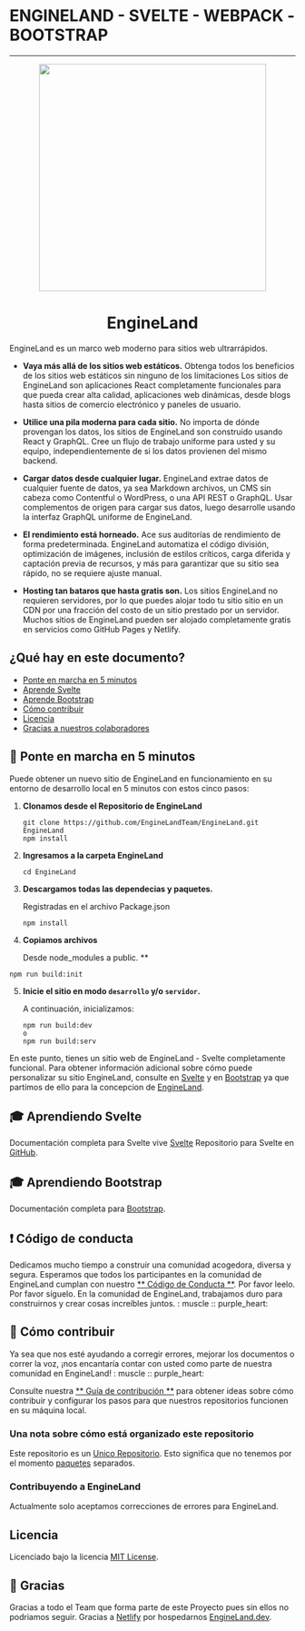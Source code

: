 # ENGINELAND - SVELTE - WEBPACK -BOOTSTRAP

---

<p align="center">
  <a href="https://gatsbyjs.org">
    <img src="https://res.cloudinary.com/dtfbvvkyp/image/upload/v1566331377/laravel-logolockup-cmyk-red.svg" width="400">
  </a>
</p>

<h1 align="center">
  EngineLand
</h1>

EngineLand es un marco web moderno para sitios web ultrarrápidos.

- **Vaya más allá de los sitios web estáticos.** Obtenga todos los beneficios de los sitios web estáticos sin ninguno de los
  limitaciones Los sitios de EngineLand son aplicaciones React completamente funcionales para que pueda crear alta calidad,
  aplicaciones web dinámicas, desde blogs hasta sitios de comercio electrónico y paneles de usuario.

- **Utilice una pila moderna para cada sitio.** No importa de dónde provengan los datos, los sitios de EngineLand son
  construido usando React y GraphQL. Cree un flujo de trabajo uniforme para usted y su equipo, independientemente de
  si los datos provienen del mismo backend.

- **Cargar datos desde cualquier lugar.** EngineLand extrae datos de cualquier fuente de datos, ya sea Markdown
  archivos, un CMS sin cabeza como Contentful o WordPress, o una API REST o GraphQL. Usar complementos de origen
  para cargar sus datos, luego desarrolle usando la interfaz GraphQL uniforme de EngineLand.

- **El rendimiento está horneado.** Ace sus auditorías de rendimiento de forma predeterminada. EngineLand automatiza el código
  división, optimización de imágenes, inclusión de estilos críticos, carga diferida y captación previa de recursos,
  y más para garantizar que su sitio sea rápido, no se requiere ajuste manual.

- **Hosting tan bataros que hasta gratis son.** Los sitios EngineLand no requieren servidores, por lo que puedes alojar todo tu sitio
  sitio en un CDN por una fracción del costo de un sitio prestado por un servidor. Muchos sitios de EngineLand pueden ser
  alojado completamente gratis en servicios como GitHub Pages y Netlify.

## ¿Qué hay en este documento?

- [Ponte en marcha en 5 minutos](#-levantate-y-corre-en-5-minutos)
- [Aprende Svelte](#-aprende-svelte)
- [Aprende Bootstrap](#-aprende-bootstrap)
- [Cómo contribuir](#-como-contribuir)
- [Licencia](#-licencia)
- [Gracias a nuestros colaboradores](#-gracias)

## 🚀 Ponte en marcha en 5 minutos

Puede obtener un nuevo sitio de EngineLand en funcionamiento en su entorno de desarrollo local en 5 minutos con estos cinco pasos:

1. **Clonamos desde el Repositorio de EngineLand**

   ```shell
   git clone https://github.com/EngineLandTeam/EngineLand.git EngineLand
   npm install
   ```

2. **Ingresamos a la carpeta EngineLand**

   ```shell
   cd EngineLand
   ```

3. **Descargamos todas las dependecias y paquetes.**

   Registradas en el archivo Package.json

   ```shell
   npm install
   ```

4. **Copiamos archivos**

   Desde node_modules a public. \*\*

```shell
npm run build:init
```

5. **Inicie el sitio en modo `desarrollo` y/o `servidor`.**

   A continuación, inicializamos:

   ```shell
   npm run build:dev
   o
   npm run build:serv
   ```

En este punto, tienes un sitio web de EngineLand - Svelte completamente funcional. Para obtener información adicional sobre cómo puede personalizar su sitio EngineLand, consulte en [Svelte](https://svelte.dev/) y en [Bootstrap](https://getbootstrap.com/) ya que partimos de ello para la concepcion de [EngineLand](https://EngineLand..dev).

## 🎓 Aprendiendo Svelte

Documentación completa para Svelte vive [Svelte](https://svelte.dev/)
Repositorio para Svelte en [GitHub](https://github.com/sveltejs/svelte).

## 🎓 Aprendiendo Bootstrap

Documentación completa para [Bootstrap](https://getbootstrap.com/).

## ❗ Código de conducta

Dedicamos mucho tiempo a construir una comunidad acogedora, diversa y segura. Esperamos que todos los participantes en la comunidad de EngineLand cumplan con nuestro [** Código de Conducta **](https://EngineLand.dev/conducta/). Por favor leelo. Por favor síguelo. En la comunidad de EngineLand, trabajamos duro para construirnos y crear cosas increíbles juntos. : muscle :: purple_heart:

## 🤝 Cómo contribuir

Ya sea que nos esté ayudando a corregir errores, mejorar los documentos o correr la voz, ¡nos encantaría contar con usted como parte de nuestra comunidad en EngineLand! : muscle :: purple_heart:

Consulte nuestra [** Guía de contribución **](https://gatsbyjs.org/contributing/how-to-contribute/) para obtener ideas sobre cómo contribuir y configurar los pasos para que nuestros repositorios funcionen en su máquina local.

### Una nota sobre cómo está organizado este repositorio

Este repositorio es un [Unico Repositorio](https://github.com/EngineLandTeam/EngineLand). Esto significa que no tenemos por el momento [paquetes](/packages) separados.

### Contribuyendo a EngineLand

Actualmente solo aceptamos correcciones de errores para EngineLand.

## Licencia

Licenciado bajo la licencia [MIT License](./Licence).

## 💜 Gracias

Gracias a todo el Team que forma parte de este Proyecto pues sin ellos no podriamos seguir.
Gracias a [Netlify](https://www.netlify.com/) por hospedarnos [EngineLand.dev](https://engineland.dev).
